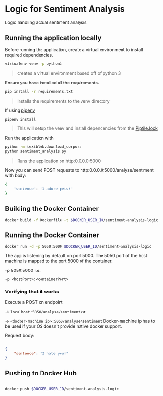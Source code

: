 # Logic for Sentiment Analysis

Logic handling actual sentiment analysis

## Running the application locally

Before running the application, create a virtual environment to install required dependencies.

```bash
virtualenv venv -p python3
```

> creates a virtual environment based off of python 3

Ensure you have installed all the requirements.

```bash
pip install -r requirements.txt
```

> Installs the requirements to the venv directory

If using [pipenv](https://github.com/pypa/pipenv)

```bash
pipenv install
```

> This will setup the venv and install dependencies from the [Pipfile.lock](./Pipfile.lock)

Run the application with

``` bash
python -m textblob.download_corpora
python sentiment_analysis.py
```

> Runs the application on http:0.0.0.0:5000

Now you can send POST requests to http:0.0.0.0:5000/analyse/sentiment with body:

```bash
{
    "sentence": "I adore pets!"
}
```

## Building the Docker Container

``` bash
docker build -f Dockerfile -t $DOCKER_USER_ID/sentiment-analysis-logic .
```

## Running the Docker Container

``` bash
docker run -d -p 5050:5000 $DOCKER_USER_ID/sentiment-analysis-logic
```

The app is listening by default on port 5000. The 5050 port of the host machine is mapped to the port 5000 of the container.

-p 5050:5000 i.e.

```-p <hostPort>:<containerPort>```

### Verifying that it works

Execute a POST on endpoint

-> `localhost:5050/analyse/sentiment` or

-> `<docker-machine ip>:5050/analyse/sentiment` Docker-machine ip has to be used if your OS doesn't provide native docker support.

Request body:

``` json

{
    "sentence": "I hate you!"
}

```

## Pushing to Docker Hub

``` bash

docker push $DOCKER_USER_ID/sentiment-analysis-logic

```
